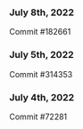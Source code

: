 ### July 8th, 2022

Commit #182661

### July 5th, 2022

Commit #314353


### July 4th, 2022

Commit #72281
